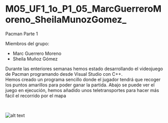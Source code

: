# M05_UF1_1o_P1_05_MarcGuerreroMoreno_SheilaMunozGomez_

Pacman Parte 1

Miembros del grupo:
  - Marc Guerrero Moreno
  - Sheila Muñoz Gómez
  
Durante las enteriores semanas hemos estado desarrollando el videojuego de Pacman programando desde Visual Studio con C++.<br />
Hemos creado un programa sencillo donde el jugador tendrá que recoger los puntos amarillos para poder ganar la partida. Abajo se puede ver 
el juego en ejecución, hemos añadido unos teletransportes para hacer más fácil el recorrido por el mapa<br />

<br />

![alt text](https://cdn.discordapp.com/attachments/895781837589348392/911211766757871676/unknown.png)
    
